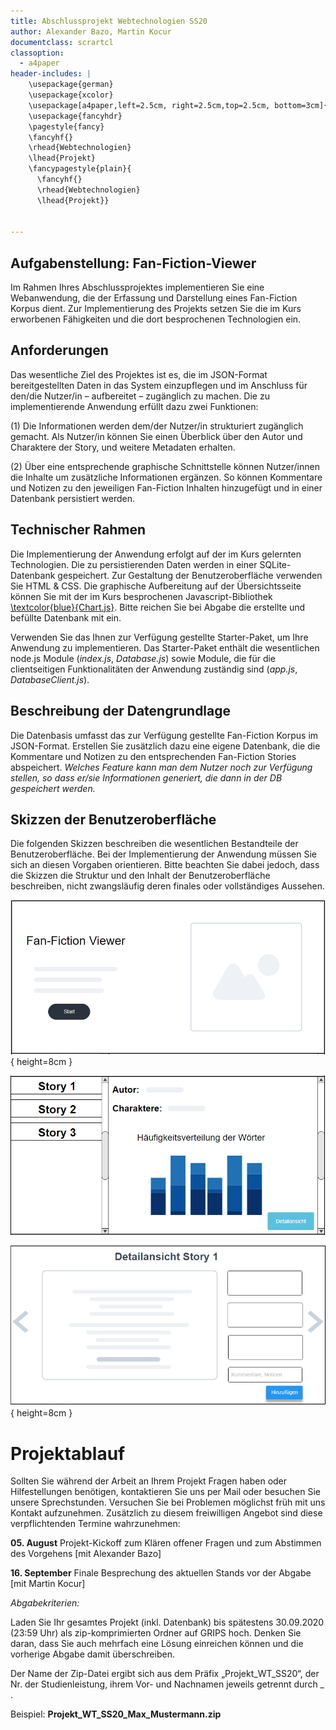 ```yaml
---
title: Abschlussprojekt Webtechnologien SS20
author: Alexander Bazo, Martin Kocur
documentclass: scrartcl
classoption:
  - a4paper
header-includes: |
    \usepackage{german}
	\usepackage{xcolor} 
    \usepackage[a4paper,left=2.5cm, right=2.5cm,top=2.5cm, bottom=3cm]{geometry}
    \usepackage{fancyhdr}
    \pagestyle{fancy}
    \fancyhf{}
    \rhead{Webtechnologien}
    \lhead{Projekt}
    \fancypagestyle{plain}{
      \fancyhf{}
      \rhead{Webtechnologien}
      \lhead{Projekt}}


---
```




## Aufgabenstellung: Fan-Fiction-Viewer

Im Rahmen Ihres Abschlussprojektes implementieren Sie eine Webanwendung, die der Erfassung und Darstellung eines Fan-Fiction Korpus dient. Zur Implementierung des Projekts setzen Sie die im Kurs erworbenen Fähigkeiten und die dort besprochenen Technologien ein.



## Anforderungen

Das wesentliche Ziel des Projektes ist es, die im JSON-Format bereitgestellten Daten in das System einzupflegen und im Anschluss für den/die Nutzer/in – aufbereitet – zugänglich zu machen. Die zu implementierende Anwendung erfüllt dazu zwei Funktionen: 

(1) Die Informationen werden dem/der Nutzer/in strukturiert zugänglich gemacht. Als Nutzer/in können Sie einen Überblick über den Autor und Charaktere der Story, und weitere Metadaten erhalten.

(2) Über eine entsprechende graphische Schnittstelle können Nutzer/innen die Inhalte um zusätzliche Informationen ergänzen. So können Kommentare und Notizen zu den jeweiligen Fan-Fiction Inhalten hinzugefügt und in einer Datenbank persistiert werden. 

## Technischer Rahmen

Die Implementierung der Anwendung erfolgt auf der im Kurs gelernten Technologien. Die zu persistierenden Daten werden in einer SQLite-Datenbank gespeichert. Zur Gestaltung der Benutzeroberfläche verwenden Sie HTML & CSS. Die graphische Aufbereitung auf der Übersichtsseite können Sie mit der im Kurs besprochenen Javascript-Bibliothek [\textcolor{blue}{Chart.js}](http://www.chartjs.org/).  Bitte reichen Sie bei Abgabe die erstellte und befüllte Datenbank mit ein. 

Verwenden Sie das Ihnen zur Verfügung gestellte Starter-Paket, um Ihre Anwendung zu implementieren. Das Starter-Paket enthält die wesentlichen node.js Module (_index.js_, _Database.js_) sowie Module, die für die clientseitigen Funktionalitäten der Anwendung zuständig sind (_app.js_, _DatabaseClient.js_).  





## Beschreibung der Datengrundlage

Die Datenbasis umfasst das zur Verfügung gestellte Fan-Fiction Korpus im JSON-Format. Erstellen Sie zusätzlich dazu eine eigene Datenbank, die die Kommentare und Notizen zu den entsprechenden Fan-Fiction Stories abspeichert.  _Welches Feature kann man dem Nutzer noch zur Verfügung stellen, so dass er/sie Informationen generiert, die dann in der DB gespeichert werden._ 



## Skizzen der Benutzeroberfläche

Die folgenden Skizzen beschreiben die wesentlichen Bestandteile der Benutzeroberfläche. Bei
der Implementierung der Anwendung müssen Sie sich an diesen Vorgaben orientieren. Bitte
beachten Sie dabei jedoch, dass die Skizzen die Struktur und den Inhalt der Benutzeroberfläche
beschreiben, nicht zwangsläufig deren finales oder vollständiges Aussehen.

![](Home.PNG){ height=8cm }

![](Acts.PNG)

![](Scene.PNG){ height=8cm }

# Projektablauf

Sollten Sie während der Arbeit an Ihrem Projekt Fragen haben oder Hilfestellungen benötigen, kontaktieren Sie uns per Mail oder besuchen Sie unsere Sprechstunden. Versuchen Sie bei Problemen möglichst früh mit uns Kontakt aufzunehmen. Zusätzlich zu diesem freiwilligen Angebot sind diese verpflichtenden Termine wahrzunehmen:

**05. August**        Projekt-Kickoff zum Klären offener Fragen und zum Abstimmen des Vorgehens [mit Alexander Bazo]

**16. September**  Finale Besprechung des aktuellen Stands vor der Abgabe [mit Martin Kocur]



_Abgabekriterien:_

Laden Sie Ihr gesamtes Projekt (inkl. Datenbank) bis spätestens 30.09.2020 (23:59 Uhr) als zip-komprimierten Ordner auf GRIPS hoch.  Denken Sie daran, dass Sie auch mehrfach eine Lösung einreichen können und die vorherige Abgabe damit überschreiben.

Der Name der Zip-Datei ergibt sich aus dem Präfix „Projekt_WT_SS20“, der Nr. der Studienleistung, ihrem Vor- und Nachnamen jeweils getrennt durch _ .

 

Beispiel: **Projekt_WT_SS20_Max_Mustermann.zip**

